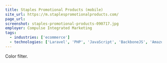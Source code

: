 ```yaml
---
title: Staples Promotional Products (mobile)
site_url: https://m.staplespromotionalproducts.com/
page_url:
screenshot: staples-promotional-products-090717.jpg
employer: Compulse Integrated Marketing
tags:
  - industries: ['ecommerce']
  - technologies: ['Laravel', 'PHP', 'JavaScript', 'BackboneJS', 'Amazon AWS']
---
```


Color filter.
